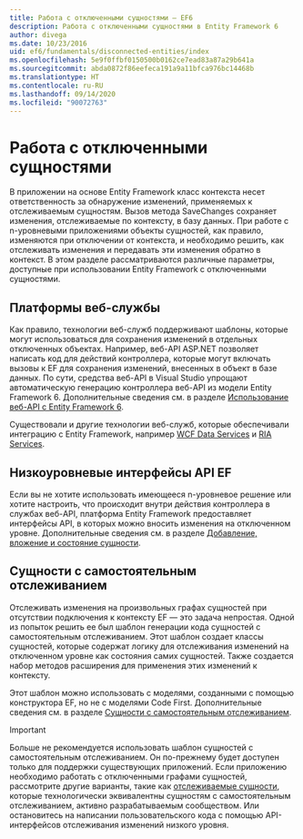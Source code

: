 ```yaml
---
title: Работа с отключенными сущностями — EF6
description: Работа с отключенными сущностями в Entity Framework 6
author: divega
ms.date: 10/23/2016
uid: ef6/fundamentals/disconnected-entities/index
ms.openlocfilehash: 5e9f0ffbf0150500b0162ce7ead83a87a29b641a
ms.sourcegitcommit: abda0872f86eefeca191a9a11bfca976bc14468b
ms.translationtype: HT
ms.contentlocale: ru-RU
ms.lasthandoff: 09/14/2020
ms.locfileid: "90072763"
---
```

# <a name="working-with-disconnected-entities"></a>Работа с отключенными сущностями

В приложении на основе Entity Framework класс контекста несет ответственность за обнаружение изменений, применяемых к отслеживаемым сущностям. Вызов метода SaveChanges сохраняет изменения, отслеживаемые по контексту, в базу данных. При работе с n-уровневыми приложениями объекты сущностей, как правило, изменяются при отключении от контекста, и необходимо решить, как отслеживать изменения и передавать эти изменения обратно в контекст. В этом разделе рассматриваются различные параметры, доступные при использовании Entity Framework с отключенными сущностями.

## <a name="web-service-frameworks"></a>Платформы веб-службы

Как правило, технологии веб-служб поддерживают шаблоны, которые могут использоваться для сохранения изменений в отдельных отключенных объектах. Например, веб-API ASP.NET позволяет написать код для действий контроллера, которые могут включать вызовы к EF для сохранения изменений, внесенных в объект в базе данных. По сути, средства веб-API в Visual Studio упрощают автоматическую генерацию контроллера веб-API из модели Entity Framework 6. Дополнительные сведения см. в разделе [Использование веб-API с Entity Framework 6](/aspnet/web-api/overview/data/using-web-api-with-entity-framework/).

Существовали и другие технологии веб-служб, которые обеспечивали интеграцию с Entity Framework, например [WCF Data Services](/dotnet/framework/data/wcf/create-a-data-service-using-an-adonet-ef-data-wcf) и [RIA Services](/previous-versions/dotnet/wcf-ria/ee707344(v=vs.91)).

## <a name="low-level-ef-apis"></a>Низкоуровневые интерфейсы API EF

Если вы не хотите использовать имеющееся n-уровневое решение или хотите настроить, что происходит внутри действия контроллера в службах веб-API, платформа Entity Framework предоставляет интерфейсы API, в которых можно вносить изменения на отключенном уровне. Дополнительные сведения см. в разделе [Добавление, вложение и состояние сущности](xref:ef6/saving/change-tracking/entity-state).  

## <a name="self-tracking-entities"></a>Сущности с самостоятельным отслеживанием  

Отслеживать изменения на произвольных графах сущностей при отсутствии подключения к контексту EF — это задача непростая. Одной из попыток решить ее был шаблон генерации кода сущностей с самостоятельным отслеживанием. Этот шаблон создает классы сущностей, которые содержат логику для отслеживания изменений на отключенном уровне как состояния самих сущностей. Также создается набор методов расширения для применения этих изменений к контексту.

Этот шаблон можно использовать с моделями, созданными с помощью конструктора EF, но не с моделями Code First. Дополнительные сведения см. в разделе [Сущности с самостоятельным отслеживанием](xref:ef6/fundamentals/disconnected-entities/self-tracking-entities/index).  

> [!IMPORTANT]
> Больше не рекомендуется использовать шаблон сущностей с самостоятельным отслеживанием. Он по-прежнему будет доступен только для поддержки существующих приложений. Если приложению необходимо работать с отключенными графами сущностей, рассмотрите другие варианты, такие как [отслеживаемые сущности](https://trackableentities.github.io/), которые технологически эквивалентны сущностям с самостоятельным отслеживанием, активно разрабатываемым сообществом. Или остановитесь на написании пользовательского кода с помощью API-интерфейсов отслеживания изменений низкого уровня.
